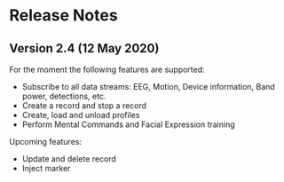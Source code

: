 # <a id="release-notes"></a>Release Notes

## Version 2.4 (12 May 2020)
For the moment the following features are supported:
- Subscribe to all data streams: EEG, Motion, Device information, Band power, detections, etc.
- Create a record and stop a record
- Create, load and unload profiles
- Perform Mental Commands and Facial Expression training

Upcoming features:
- Update and delete record
- Inject marker
